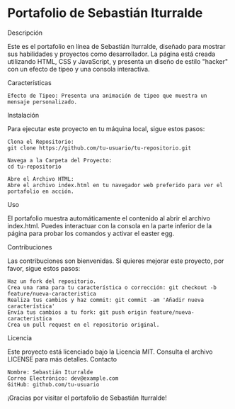 # Portafolio de Sebastián Iturralde
Descripción

Este es el portafolio en línea de Sebastián Iturralde, diseñado para mostrar sus habilidades y proyectos como desarrollador. La página está creada utilizando HTML, CSS y JavaScript, y presenta un diseño de estilo "hacker" con un efecto de tipeo y una consola interactiva.

Características

    Efecto de Tipeo: Presenta una animación de tipeo que muestra un mensaje personalizado.

Instalación

Para ejecutar este proyecto en tu máquina local, sigue estos pasos:

    Clona el Repositorio:
    git clone https://github.com/tu-usuario/tu-repositorio.git

    Navega a la Carpeta del Proyecto:
    cd tu-repositorio

    Abre el Archivo HTML:
    Abre el archivo index.html en tu navegador web preferido para ver el portafolio en acción.

Uso

El portafolio muestra automáticamente el contenido al abrir el archivo index.html. Puedes interactuar con la consola en la parte inferior de la página para probar los comandos y activar el easter egg.

Contribuciones

Las contribuciones son bienvenidas. Si quieres mejorar este proyecto, por favor, sigue estos pasos:

    Haz un fork del repositorio.
    Crea una rama para tu característica o corrección: git checkout -b feature/nueva-caracteristica
    Realiza tus cambios y haz commit: git commit -am 'Añadir nueva característica'
    Envía tus cambios a tu fork: git push origin feature/nueva-caracteristica
    Crea un pull request en el repositorio original.

Licencia

Este proyecto está licenciado bajo la Licencia MIT. Consulta el archivo LICENSE para más detalles.
Contacto

    Nombre: Sebastián Iturralde
    Correo Electrónico: dev@example.com
    GitHub: github.com/tu-usuario

¡Gracias por visitar el portafolio de Sebastián Iturralde!